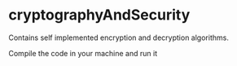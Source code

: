 # cryptographyAndSecurity
Contains self implemented encryption and decryption algorithms.

Compile the code in your machine and run it
